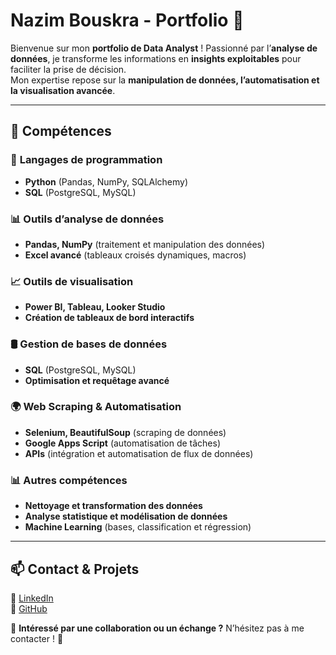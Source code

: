 # **Nazim Bouskra - Portfolio** 👋  

Bienvenue sur mon **portfolio de Data Analyst** ! Passionné par l’**analyse de données**, je transforme les informations en **insights exploitables** pour faciliter la prise de décision.  
Mon expertise repose sur la **manipulation de données, l’automatisation et la visualisation avancée**.  

---

## 🚀 **Compétences**  

### 📌 **Langages de programmation**  
- **Python** (Pandas, NumPy, SQLAlchemy)  
- **SQL** (PostgreSQL, MySQL)  

### 📊 **Outils d’analyse de données**  
- **Pandas, NumPy** (traitement et manipulation des données)  
- **Excel avancé** (tableaux croisés dynamiques, macros)  

### 📈 **Outils de visualisation**  
- **Power BI, Tableau, Looker Studio**  
- **Création de tableaux de bord interactifs**  

### 🛢 **Gestion de bases de données**  
- **SQL** (PostgreSQL, MySQL)  
- **Optimisation et requêtage avancé**  

### 🌍 **Web Scraping & Automatisation**  
- **Selenium, BeautifulSoup** (scraping de données)  
- **Google Apps Script** (automatisation de tâches)  
- **APIs** (intégration et automatisation de flux de données)  

### 📊 **Autres compétences**  
- **Nettoyage et transformation des données**  
- **Analyse statistique et modélisation de données**  
- **Machine Learning** (bases, classification et régression)  

---

## 📫 **Contact & Projets**  
🔹 [LinkedIn](https://www.linkedin.com/in/nazim-bouskra/)  
🔹 [GitHub](https://github.com/Nazimbsk)  

📩 **Intéressé par une collaboration ou un échange ?** N’hésitez pas à me contacter ! 🚀  
